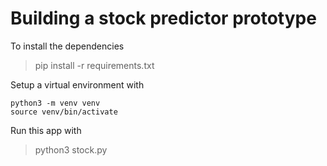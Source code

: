 # Building a stock predictor prototype
To install the dependencies

> pip install -r requirements.txt

Setup a virtual environment with
```
python3 -m venv venv
source venv/bin/activate
```

Run this app with
> python3 stock.py





